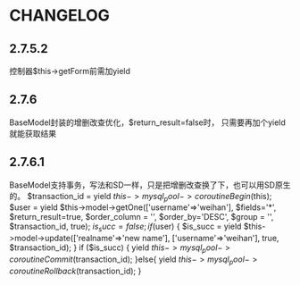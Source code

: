 # CHANGELOG
## 2.7.5.2
控制器$this->getForm前需加yield
## 2.7.6
BaseModel封装的增删改查优化，$return_result=false时，
只需要再加个yield就能获取结果
## 2.7.6.1
BaseModel支持事务，写法和SD一样，只是把增删改查换了下，也可以用SD原生的。
$transaction_id = yield $this->mysql_pool->coroutineBegin($this);
$user = yield $this->model->getOne(['username'=>'weihan'], $fields='*', $return_result=true, $order_column = '', $order_by='DESC', $group = '', $transaction_id, true);
$is_succ = false;
if ($user) {
    $is_succ = yield $this->model->update(['realname'=>'new name'], ['username'=>'weihan'], true, $transaction_id);
}
if ($is_succ) {
    yield $this->mysql_pool->coroutineCommit($transaction_id);
}else{
    yield $this->mysql_pool->coroutineRollback($transaction_id);
}